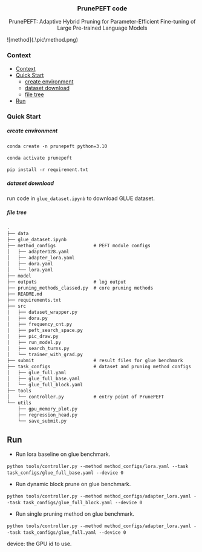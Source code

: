 <p align="center">
  <h3 align="center">PrunePEFT code</h3>
  <p align="center">
    PrunePEFT: Adaptive Hybrid Pruning for Parameter-Efficient Fine-tuning of
Large Pre-trained Language Models
  </p>
</p>
![method](.\pic\method.png)

### Context

- [Context](#context)
- [Quick Start](#quick-start)
  - [create environment](#create-environment)
  - [dataset download](#dataset-download)
  - [file tree](#file-tree)
- [Run](#run)

### Quick Start

##### create environment

`conda create -n prunepeft python=3.10`

`conda activate prunepeft`

`pip install -r requirement.txt`

##### dataset download

run code in `glue_dataset.ipynb` to download GLUE dataset.

##### file tree

```
.
├── data
├── glue_dataset.ipynb
├── method_configs              # PEFT module configs
│   ├── adapter128.yaml
│   ├── adapter_lora.yaml
│   ├── dora.yaml
│   └── lora.yaml
├── model
├── outputs                     # log output
├── pruning_methods_classed.py  # core pruning methods
├── README.md
├── requirements.txt
├── src
│   ├── dataset_wrapper.py
│   ├── dora.py
│   ├── frequency_cnt.py
│   ├── peft_search_space.py
│   ├── pic_draw.py
│   ├── run_model.py
│   ├── search_turns.py
│   └── trainer_with_grad.py
├── submit                      # result files for glue benchmark
├── task_configs                # dataset and pruning method configs
│   ├── glue_full.yaml
│   ├── glue_full_base.yaml
│   └── glue_full_block.yaml
├── tools
│   └── controller.py           # entry point of PrunePEFT
└── utils
    ├── gpu_memory_plot.py
    ├── regression_head.py
    └── save_submit.py
```

## Run

- Run lora baseline on glue benchmark.

`python tools/controller.py --method method_configs/lora.yaml --task task_configs/glue_full_base.yaml --device 0`

- Run dynamic block prune on glue benchmark.

`python tools/controller.py --method method_configs/adapter_lora.yaml --task task_configs/glue_full_block.yaml --device 0`

- Run single pruning method on glue benchmark.

`python tools/controller.py --method method_configs/adapter_lora.yaml --task task_configs/glue_full.yaml --device 0`

device: the GPU id to use.
